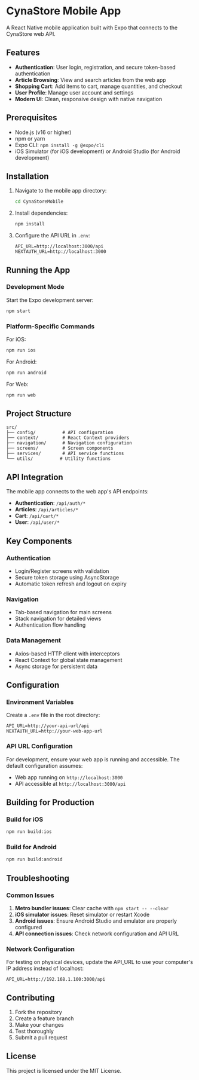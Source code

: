 # CynaStore Mobile App

A React Native mobile application built with Expo that connects to the CynaStore web API.

## Features

- **Authentication**: User login, registration, and secure token-based authentication
- **Article Browsing**: View and search articles from the web app
- **Shopping Cart**: Add items to cart, manage quantities, and checkout
- **User Profile**: Manage user account and settings
- **Modern UI**: Clean, responsive design with native navigation

## Prerequisites

- Node.js (v16 or higher)
- npm or yarn
- Expo CLI: `npm install -g @expo/cli`
- iOS Simulator (for iOS development) or Android Studio (for Android development)

## Installation

1. Navigate to the mobile app directory:
   ```bash
   cd CynaStoreMobile
   ```

2. Install dependencies:
   ```bash
   npm install
   ```

3. Configure the API URL in `.env`:
   ```
   API_URL=http://localhost:3000/api
   NEXTAUTH_URL=http://localhost:3000
   ```

## Running the App

### Development Mode

Start the Expo development server:
```bash
npm start
```

### Platform-Specific Commands

For iOS:
```bash
npm run ios
```

For Android:
```bash
npm run android
```

For Web:
```bash
npm run web
```

## Project Structure

```
src/
├── config/          # API configuration
├── context/         # React Context providers
├── navigation/      # Navigation configuration
├── screens/         # Screen components
├── services/        # API service functions
└── utils/          # Utility functions
```

## API Integration

The mobile app connects to the web app's API endpoints:

- **Authentication**: `/api/auth/*`
- **Articles**: `/api/articles/*`
- **Cart**: `/api/cart/*`
- **User**: `/api/user/*`

## Key Components

### Authentication
- Login/Register screens with validation
- Secure token storage using AsyncStorage
- Automatic token refresh and logout on expiry

### Navigation
- Tab-based navigation for main screens
- Stack navigation for detailed views
- Authentication flow handling

### Data Management
- Axios-based HTTP client with interceptors
- React Context for global state management
- Async storage for persistent data

## Configuration

### Environment Variables
Create a `.env` file in the root directory:

```env
API_URL=http://your-api-url/api
NEXTAUTH_URL=http://your-web-app-url
```

### API URL Configuration
For development, ensure your web app is running and accessible. The default configuration assumes:
- Web app running on `http://localhost:3000`
- API accessible at `http://localhost:3000/api`

## Building for Production

### Build for iOS
```bash
npm run build:ios
```

### Build for Android
```bash
npm run build:android
```

## Troubleshooting

### Common Issues

1. **Metro bundler issues**: Clear cache with `npm start -- --clear`
2. **iOS simulator issues**: Reset simulator or restart Xcode
3. **Android issues**: Ensure Android Studio and emulator are properly configured
4. **API connection issues**: Check network configuration and API URL

### Network Configuration

For testing on physical devices, update the API_URL to use your computer's IP address instead of localhost:
```env
API_URL=http://192.168.1.100:3000/api
```

## Contributing

1. Fork the repository
2. Create a feature branch
3. Make your changes
4. Test thoroughly
5. Submit a pull request

## License

This project is licensed under the MIT License. 